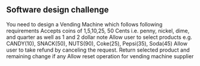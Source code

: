 ## Software design challenge

 You need to design a Vending Machine which follows following requirements
Accepts coins of 1,5,10,25, 50 Cents i.e. penny, nickel, dime, and quarter as well as 1 and 2 dollar note
Allow user to select products e.g. CANDY(10), SNACK(50), NUTS(90), Coke(25), Pepsi(35), Soda(45)
Allow user to take refund by canceling the request.
Return selected product and remaining change if any
Allow reset operation for vending machine supplier